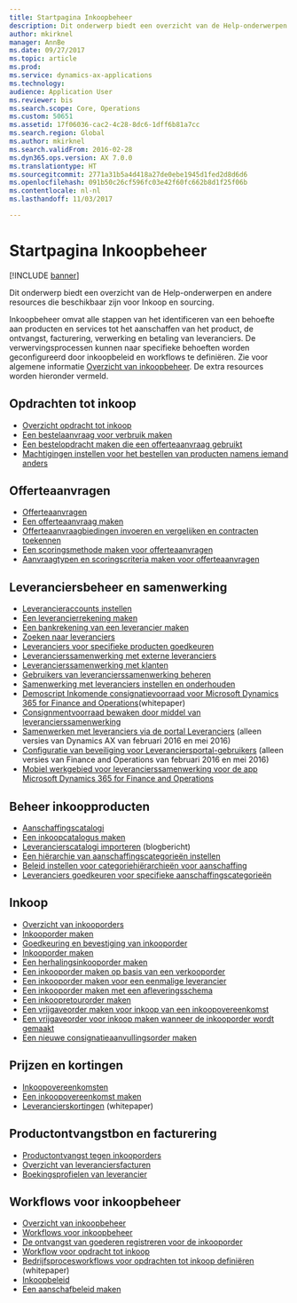 ```yaml
---
title: Startpagina Inkoopbeheer
description: Dit onderwerp biedt een overzicht van de Help-onderwerpen en andere resources die beschikbaar zijn voor Inkoop en sourcing.
author: mkirknel
manager: AnnBe
ms.date: 09/27/2017
ms.topic: article
ms.prod: 
ms.service: dynamics-ax-applications
ms.technology: 
audience: Application User
ms.reviewer: bis
ms.search.scope: Core, Operations
ms.custom: 50651
ms.assetid: 17f06036-cac2-4c28-8dc6-1dff6b81a7cc
ms.search.region: Global
ms.author: mkirknel
ms.search.validFrom: 2016-02-28
ms.dyn365.ops.version: AX 7.0.0
ms.translationtype: HT
ms.sourcegitcommit: 2771a31b5a4d418a27de0ebe1945d1fed2d8d6d6
ms.openlocfilehash: 091b50c26cf596fc03e42f60fc662b8d1f25f06b
ms.contentlocale: nl-nl
ms.lasthandoff: 11/03/2017

---
```


# <a name="procurement-and-sourcing-home-page"></a>Startpagina Inkoopbeheer

[!INCLUDE [banner](../includes/banner.md)]

Dit onderwerp biedt een overzicht van de Help-onderwerpen en andere resources die beschikbaar zijn voor Inkoop en sourcing.

Inkoopbeheer omvat alle stappen van het identificeren van een behoefte aan producten en services tot het aanschaffen van het product, de ontvangst, facturering, verwerking en betaling van leveranciers. De verwervingsprocessen kunnen naar specifieke behoeften worden geconfigureerd door inkoopbeleid en workflows te definiëren. Zie voor algemene informatie [Overzicht van inkoopbeheer](procurement-sourcing-overview.md). De extra resources worden hieronder vermeld.

## <a name="purchase-requisitions"></a>Opdrachten tot inkoop
-   [Overzicht opdracht tot inkoop](purchase-requisitions-overview.md)
-   [Een bestelaanvraag voor verbruik maken](tasks/create-requisition-consumption.md)
-   [Een bestelopdracht maken die een offerteaanvraag gebruikt](tasks/create-requisition-uses-rfq.md)
-   [Machtigingen instellen voor het bestellen van producten namens iemand anders](tasks/set-up-permissions-ordering-products.md)

## <a name="requests-for-quotation"></a>Offerteaanvragen
-   [Offerteaanvragen](request-quotations.md)
-   [Een offerteaanvraag maken](tasks/create-request-quotation.md)
-   [Offerteaanvraagbiedingen invoeren en vergelijken en contracten toekennen](tasks/enter-compare-rfq-bids-award-contracts.md)
-   [Een scoringsmethode maken voor offerteaanvragen](tasks/create-scoring-method-rfqs.md)
-   [Aanvraagtypen en scoringscriteria maken voor offerteaanvragen](tasks/create-solicitation-types-scoring-criteria-rfqs.md)

## <a name="vendor-management-and-collaboration"></a>Leveranciersbeheer en samenwerking
-   [Leverancieraccounts instellen](set-up-vendor-accounts.md)
-   [Een leverancierrekening maken](tasks/create-vendor-account.md)
-   [Een bankrekening van een leverancier maken](tasks/create-vendor-bank-account.md)
-   [Zoeken naar leveranciers](tasks/search-vendors.md)
-   [Leveranciers voor specifieke producten goedkeuren](tasks/approve-vendors-specific-products.md)
-   [Leverancierssamenwerking met externe leveranciers](vendor-collaboration-work-external-vendors.md)
-   [Leverancierssamenwerking met klanten](vendor-collaboration-work-customers-dynamics-365-operations.md)
-   [Gebruikers van leverancierssamenwerking beheren](manage-vendor-collaboration-users.md)
-   [Samenwerking met leveranciers instellen en onderhouden](set-up-maintain-vendor-collaboration.md)
-   [Demoscript Inkomende consignatievoorraad voor Microsoft Dynamics 365 for Finance and Operations](https://mbs.microsoft.com/customersource/northamerica/AX/learning/documentation/white-papers/InboundConsignmentInventoryDemoScriptDynamics365Operations)(whitepaper)
-   [Consignmentvoorraad bewaken door middel van leverancierssamenwerking](../inventory/tasks/monitor-consignment-inventory-vendor-collaboration.md)
-   [Samenwerken met leveranciers via de portal Leveranciers](collaborate-vendors-vendor-portal.md) (alleen versies van Dynamics AX van februari 2016 en mei 2016)
-   [Configuratie van beveiliging voor Leveranciersportal-gebruikers](configure-security-vendor-portal-users.md) (alleen versies van Finance and Operations van februari 2016 en mei 2016)
-   [Mobiel werkgebied voor leverancierssamenwerking voor de app Microsoft Dynamics 365 for Finance and Operations](vendor-collaboration-mobile-workspace.md)

## <a name="procurement-product-management"></a>Beheer inkoopproducten
-   [Aanschaffingscatalogi](procurement-catalogs.md)
-   [Een inkoopcatalogus maken](tasks/create-procurement-catalog.md)
-   [Leverancierscatalogi importeren](https://blogs.msdn.microsoft.com/dynamicsaxscm/2016/05/25/vendor-catalogs-in-dynamics-ax/) (blogbericht)
-   [Een hiërarchie van aanschaffingscategorieën instellen](tasks/set-up-procurement-category-hierarchy.md)
-   [Beleid instellen voor categoriehiërarchieën voor aanschaffing](tasks/set-up-policies-procurement-category-hierarchies.md)
-   [Leveranciers goedkeuren voor specifieke aanschaffingscategorieën](tasks/approve-vendors-specific-procurement-categories.md)

## <a name="procurement"></a>Inkoop
-   [Overzicht van inkooporders](purchase-order-overview.md)
-   [Inkooporder maken](purchase-order-creation.md)
-   [Goedkeuring en bevestiging van inkooporder](purchase-order-approval-confirmation.md)
-   [Inkooporder maken](tasks/create-purchase-order.md)
-   [Een herhalingsinkooporder maken](tasks/create-repeat-purchase-order.md)
-   [Een inkooporder maken op basis van een verkooporder](../sales-marketing/tasks/create-purchase-order-sales-order.md)
-   [Een inkooporder maken voor een eenmalige leverancier](tasks/create-purchase-order-one-time-supplier.md)
-   [Een inkooporder maken met een afleveringsschema](tasks/create-purchase-order-delivery-schedule.md)
-   [Een inkoopretourorder maken](tasks/create-purchase-return-order.md)
-   [Een vrijgaveorder maken voor inkoop van een inkoopovereenkomst](tasks/create-purchase-release-order-purchase-agreement.md)
-   [Een vrijgaveorder voor inkoop maken wanneer de inkooporder wordt gemaakt](tasks/create-purchase-release-order-creating-purchase-order.md)
-   [Een nieuwe consignatieaanvullingsorder maken](../inventory/tasks/create-consignment-replenishment-order.md)

## <a name="prices-and-discounts"></a>Prijzen en kortingen
-   [Inkoopovereenkomsten](purchase-agreements.md)
-   [Een inkoopovereenkomst maken](tasks/create-purchase-agreement.md)
-   [Leverancierskortingen](https://mbs.microsoft.com/customersource/northamerica/AX/learning/documentation/white-papers/Vendor_rebates) (whitepaper)

## <a name="product-receipt-and-invoicing"></a>Productontvangstbon en facturering
-   [Productontvangst tegen inkooporders](product-receipt-against-purchase-orders.md)
-   [Overzicht van leveranciersfacturen](../../financials/accounts-payable/vendor-invoices-overview.md)
-   [Boekingsprofielen van leverancier](../../financials/accounts-payable/vendor-posting-profiles.md)

## <a name="procurement-and-sourcing-workflows"></a>Workflows voor inkoopbeheer
-   [Overzicht van inkoopbeheer](procurement-sourcing-overview.md)
-   [Workflows voor inkoopbeheer](procurement-sourcing-workflows.md)
-   [De ontvangst van goederen registreren voor de inkooporder](tasks/record-receipt-goods-purchase-order.md)
-   [Workflow voor opdracht tot inkoop](purchase-requisitions-workflow.md)
-   [Bedrijfsprocesworkflows voor opdrachten tot inkoop definiëren](https://mbs.microsoft.com/customersource/Global/AX/learning/documentation/white-papers/Defining_business_process_workflows_for_purchase_requisitions) (whitepaper)
-   [Inkoopbeleid](purchase-policies.md)
-   [Een aanschafbeleid maken](tasks/create-purchasing-policies.md)







